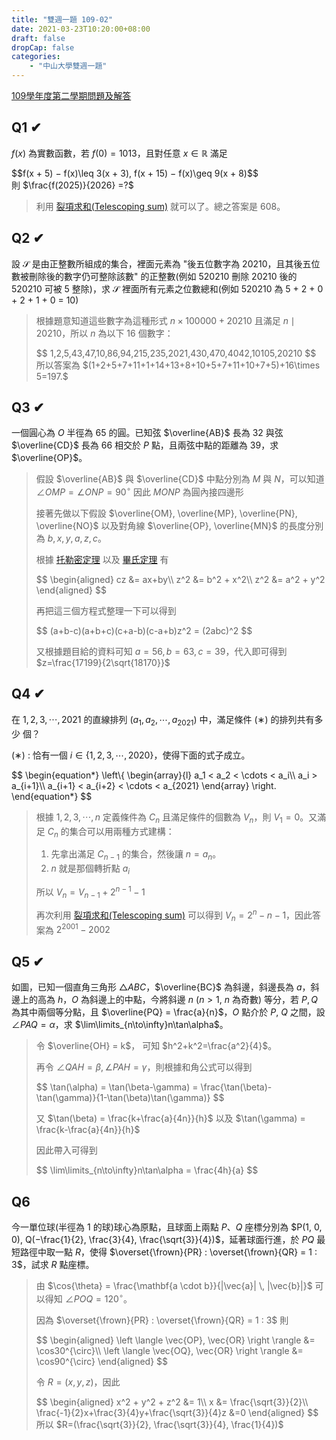 ```yaml
---
title: "雙週一題 109-02"
date: 2021-03-23T10:20:00+08:00
draft: false
dropCap: false
categories: 
    - "中山大學雙週一題"
---
```


[109學年度第二學期問題及解答](http://www.math.nsysu.edu.tw/~problem/2021s/1092Q&A.htm)

<!--more-->

## Q1 ✔

$f(x)$ 為實數函數，若 $f(0) = 1013$，且對任意 $x\in\mathbb{R}$ 滿足
<div>
$$f(x + 5) − f(x)\leq 3(x + 3), f(x + 15) − f(x)\geq 9(x + 8)$$
</div>
則 $\frac{f(2025)}{2026} =?$

> 利用 [裂項求和(Telescoping sum)](https://zh.wikipedia.org/wiki/%E8%A3%82%E9%A0%85%E5%92%8C) 就可以了。總之答案是 608。

## Q2 ✔

設 $\mathcal{S}$ 是由正整數所組成的集合，裡面元素為 "後五位數字為 20210，且其後五位數被刪除後的數字仍可整除該數" 的正整數(例如 520210 刪除 20210 後的 520210 可被 5 整除)，求 $\mathcal{S}$ 裡面所有元素之位數總和(例如 520210 為 5 + 2 + 0 + 2 + 1 + 0 = 10)

> 根據題意知道這些數字為這種形式 $n\times100000+20210$ 且滿足 $n\mid20210$，所以 $n$ 為以下 16 個數字：
> <div>
> $$
> 1,2,5,43,47,10,86,94,215,235,2021,430,470,4042,10105,20210
> $$
> </div>
> 所以答案為 $(1+2+5+7+11+1+14+13+8+10+5+7+11+10+7+5)+16\times 5=197.$

## Q3 ✔

一個圓心為 $O$ 半徑為 65 的圓。已知弦 $\overline{AB}$ 長為 32 與弦 $\overline{CD}$ 長為 66 相交於 $P$ 點，且兩弦中點的距離為 39，求 $\overline{OP}$。

> 假設 $\overline{AB}$ 與 $\overline{CD}$ 中點分別為 $M$ 與 $N$，可以知道 $\angle{OMP} = \angle{ONP} = 90^\circ$ 因此 $MONP$ 為圓內接四邊形
> 
> 接著先做以下假設 $\overline{OM}, \overline{MP}, \overline{PN}, \overline{NO}$ 以及對角線 $\overline{OP}, \overline{MN}$ 的長度分別為 $b,x,y,a,z,c$。
> 
> 根據 [托勒密定理](https://zh.wikipedia.org/wiki/%E6%89%98%E5%8B%92%E5%AF%86%E5%AE%9A%E7%90%86) 以及 [畢氏定理](https://zh.wikipedia.org/wiki/%E5%8B%BE%E8%82%A1%E5%AE%9A%E7%90%86) 有
> 
> <div>
> $$
> \begin{aligned}
> cz &= ax+by\\
> z^2 &= b^2 + x^2\\
> z^2 &= a^2 + y^2
> \end{aligned}
> $$
> </div>
> 
> 再把這三個方程式整理一下可以得到
> 
> <div>
> $$
> (a+b-c)(a+b+c)(c+a-b)(c-a+b)z^2 = (2abc)^2
> $$
> </div>
> 
> 又根據題目給的資料可知 $a=56, b=63, c=39$，代入即可得到 $z=\frac{17199}{2\sqrt{18170}}$

## Q4 ✔

在 $1, 2, 3, \cdots, 2021$ 的直線排列 $(a_1, a_2, \cdots, a_{2021})$ 中，滿足條件 $(∗)$ 的排列共有多少
個？

(∗) : 恰有一個 $i\in \{1, 2, 3, \cdots, 2020\}$，使得下面的式子成立。

<div>
$$
\begin{equation*}
\left\{
    \begin{array}{l}
    a_1 < a_2 < \cdots < a_i\\
    a_i > a_{i+1}\\
    a_{i+1} < a_{i+2} < \cdots < a_{2021}
    \end{array}
\right.
\end{equation*}
$$
</div>

> 根據 $1, 2, 3, \cdots, n$ 定義條件為 $C_n$ 且滿足條件的個數為 $V_n$，則 $V_1 = 0$。又滿足 $C_n$ 的集合可以用兩種方式建構：
> 1. 先拿出滿足 $C_{n-1}$ 的集合，然後讓 $n = a_n$。
> 2. $n$ 就是那個轉折點 $a_i$
>
> 所以 $V_n = V_{n-1} + 2^{n-1}-1$
>
> 再次利用 [裂項求和(Telescoping sum)](https://zh.wikipedia.org/wiki/%E8%A3%82%E9%A0%85%E5%92%8C) 可以得到 $V_n = 2^n-n-1$，因此答案為 $2^{2001}-2002$

## Q5 ✔

如圖，已知一個直角三角形 $\triangle ABC$，$\overline{BC}$ 為斜邊，斜邊長為 $a$，斜邊上的高為 $h$，$O$
為斜邊上的中點，今將斜邊 $n$ ($n > 1$, $n$ 為奇數) 等分，若 $P, Q$ 為其中兩個等分點，且 $\overline{PQ} =
\frac{a}{n}$，$O$ 點介於 $P$, $Q$ 之間，設 $\angle PAQ = \alpha$，求 $\lim\limits_{n\to\infty}n\tan\alpha$。

> 令 $\overline{OH} = k$， 可知 $h^2+k^2=\frac{a^2}{4}$。
>
> 再令 $\angle QAH=\beta, \angle PAH=\gamma$，則根據和角公式可以得到
>
> <div>
> $$
> \tan(\alpha) = \tan(\beta-\gamma) = \frac{\tan(\beta)-\tan(\gamma)}{1-\tan(\beta)\tan(\gamma)}
> $$
> </div>
>
> 又 $\tan(\beta) = \frac{k+\frac{a}{4n}}{h}$ 以及 $\tan(\gamma) = \frac{k-\frac{a}{4n}}{h}$
>
> 因此帶入可得到
>
> <div>
> $$
> \lim\limits_{n\to\infty}n\tan\alpha = \frac{4h}{a}
> $$
> </div>

## Q6 
今一單位球(半徑為 1 的球)球心為原點，且球面上兩點 $P、Q$ 座標分別為 $P(1, 0, 0),
Q(−\frac{1}{2}, \frac{3}{4}, \frac{\sqrt{3}}{4})$，延著球面行進，於 $PQ$ 最短路徑中取一點 $R$，使得
$\overset{\frown}{PR} : \overset{\frown}{QR} = 1 : 3$，試求 $R$ 點座標。

> 由 $\cos{\theta} = \frac{\mathbf{a \cdot b}}{|\vec{a}| \, |\vec{b}|}$ 可以得知 $\angle POQ = 120^{\circ}$。
>
> 因為 $\overset{\frown}{PR} : \overset{\frown}{QR} = 1 : 3$ 則
> <div>
> $$
> \begin{aligned}
> \left \langle \vec{OP}, \vec{OR} \right \rangle &= \cos30^{\circ}\\
> \left \langle \vec{OQ}, \vec{OR} \right \rangle &= \cos90^{\circ}
> \end{aligned}
> $$
> </div>
>
> 令 $R = (x,y,z)$，因此
> <div>
> $$
> \begin{aligned}
> x^2 + y^2 + z^2 &= 1\\
> x &= \frac{\sqrt{3}}{2}\\
> \frac{-1}{2}x+\frac{3}{4}y+\frac{\sqrt{3}}{4}z &=0
> \end{aligned}
> $$
> </div>
> 所以 $R=(\frac{\sqrt{3}}{2}, \frac{\sqrt{3}}{4}, \frac{1}{4})$